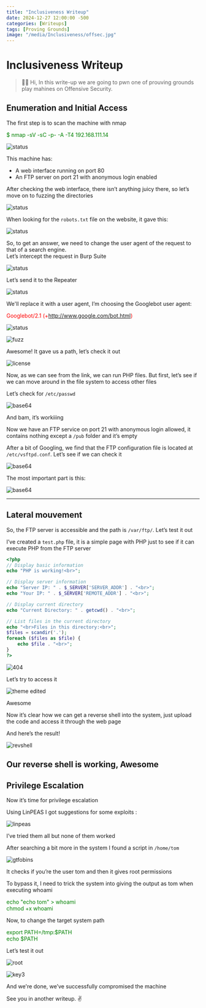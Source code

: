 ```yaml
---
title: "Inclusiveness Writeup"
date: 2024-12-27 12:00:00 -500
categories: [Writeups]
tags: [Proving Grounds]
image: "/media/Inclusiveness/offsec.jpg"
---
```


# **Inclusiveness Writeup**

> ✋🏻 Hi, In this write-up we are going to pwn one of prouving grounds play mahines on Offensive Security.

## Enumeration and Initial Access

The first step is to scan the machine with nmap

<span style="color:green">$ nmap -sV -sC -p- -A -T4 192.168.111.14</span>

![status](/media/Inclusiveness/nmap.png)

This machine has:

- A web interface running on port 80
- An FTP server on port 21 with anonymous login enabled

After checking the web interface, there isn’t anything juicy there, so let’s move on to fuzzing the directories

![status](/media/Inclusiveness/directs.png)


When looking for the `robots.txt` file on the website, it gave this:  

![status](/media/Inclusiveness/robots.png)

So, to get an answer, we need to change the user agent of the request to that of a search engine.  
Let’s intercept the request in Burp Suite  

![status](/media/Inclusiveness/burp1.png)

Let’s send it to the Repeater

![status](/media/Inclusiveness/burp2.png)

We'll replace it with a user agent, I’m choosing the Googlebot user agent:  

<span style="color:red">Googlebot/2.1 (+http://www.google.com/bot.html)</span>


![status](/media/Inclusiveness/burp3.png)


![fuzz](/media/Inclusiveness/burp4.png)

Awesome! It gave us a path, let’s check it out  

![license](/media/Inclusiveness/secret.png)

Now, as we can see from the link, we can run PHP files. But first, let’s see if we can move around in the file system to access other files  

Let’s check for `/etc/passwd` 

![base64](/media/Inclusiveness/secret_path.png)

And bam, it’s workiiing  

Now we have an FTP service on port 21 with anonymous login allowed, it contains nothing except a `/pub` folder and it’s empty  

After a bit of Googling, we find that the FTP configuration file is located at `/etc/vsftpd.conf`. Let’s see if we can check it  

![base64](/media/Inclusiveness/ftpd.png)

The most important part is this:  

![base64](/media/Inclusiveness/ftp.png)


---

## Lateral mouvement

So, the FTP server is accessible and the path is `/var/ftp/`. Let’s test it out  

I’ve created a `test.php` file, it is a simple page with PHP just to see if it can execute PHP from the FTP server 

```php
<?php
// Display basic information
echo "PHP is working!<br>";

// Display server information
echo "Server IP: " . $_SERVER['SERVER_ADDR'] . "<br>";
echo "Your IP: " . $_SERVER['REMOTE_ADDR'] . "<br>";

// Display current directory
echo "Current Directory: " . getcwd() . "<br>";

// List files in the current directory
echo "<br>Files in this directory:<br>";
$files = scandir('.');
foreach ($files as $file) {
    echo $file . "<br>";
}
?>
```

![404](/media/Inclusiveness/ftp1.png)

Let’s try to access it

![theme edited](/media/Inclusiveness/ftp2.png)

Awesome

Now it’s clear how we can get a reverse shell into the system, just upload the code and access it through the web page 

And here’s the result! 

![revshell](/media/Inclusiveness/revshell.png)

Our reverse shell is working, Awesome
---

## Privilege Escalation

Now it’s time for privilege escalation  

Using LinPEAS I got suggestions for some exploits : 

![linpeas](/media/Inclusiveness/linpeas.png)

I’ve tried them all but none of them worked 

After searching a bit more in the system I found a script in `/home/tom`

![gtfobins](/media/Inclusiveness/script.png)

It checks if you’re the user tom and then it gives root permissions

To bypass it, I need to trick the system into giving the output as tom when executing whoami

<span style="color:green">echo "echo tom" > whoami <br> chmod +x whoami <br> </span>

Now, to change the target system path

<span style="color:green">export PATH=/tmp:$PATH <br> echo $PATH </span>

Let’s test it out

![root](/media/Inclusiveness/test1.png)

![key3](/media/Inclusiveness/root.png)


And we're done, we’ve successfully compromised the machine

See you in another writeup. ✌️
